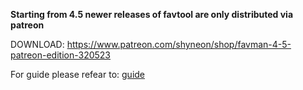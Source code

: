 **Starting from 4.5 newer releases of favtool are only distributed via patreon** 

DOWNLOAD: https://www.patreon.com/shyneon/shop/favman-4-5-patreon-edition-320523

For guide please refear to: <a href="https://github.com/shy-neon/Favman/blob/main/guide.md">guide</a>
